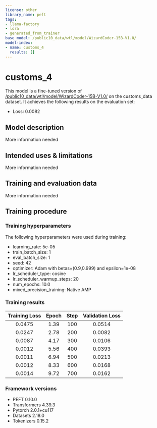 ```yaml
---
license: other
library_name: peft
tags:
- llama-factory
- lora
- generated_from_trainer
base_model: /public10_data/wtl/model/WizardCoder-15B-V1.0/
model-index:
- name: customs_4
  results: []
---
```


<!-- This model card has been generated automatically according to the information the Trainer had access to. You
should probably proofread and complete it, then remove this comment. -->

# customs_4

This model is a fine-tuned version of [/public10_data/wtl/model/WizardCoder-15B-V1.0/](https://huggingface.co//public10_data/wtl/model/WizardCoder-15B-V1.0/) on the customs_data dataset.
It achieves the following results on the evaluation set:
- Loss: 0.0082

## Model description

More information needed

## Intended uses & limitations

More information needed

## Training and evaluation data

More information needed

## Training procedure

### Training hyperparameters

The following hyperparameters were used during training:
- learning_rate: 5e-05
- train_batch_size: 1
- eval_batch_size: 1
- seed: 42
- optimizer: Adam with betas=(0.9,0.999) and epsilon=1e-08
- lr_scheduler_type: cosine
- lr_scheduler_warmup_steps: 20
- num_epochs: 10.0
- mixed_precision_training: Native AMP

### Training results

| Training Loss | Epoch | Step | Validation Loss |
|:-------------:|:-----:|:----:|:---------------:|
| 0.0475        | 1.39  | 100  | 0.0514          |
| 0.0247        | 2.78  | 200  | 0.0082          |
| 0.0087        | 4.17  | 300  | 0.0106          |
| 0.0012        | 5.56  | 400  | 0.0393          |
| 0.0011        | 6.94  | 500  | 0.0213          |
| 0.0012        | 8.33  | 600  | 0.0168          |
| 0.0014        | 9.72  | 700  | 0.0162          |


### Framework versions

- PEFT 0.10.0
- Transformers 4.39.3
- Pytorch 2.0.1+cu117
- Datasets 2.18.0
- Tokenizers 0.15.2
